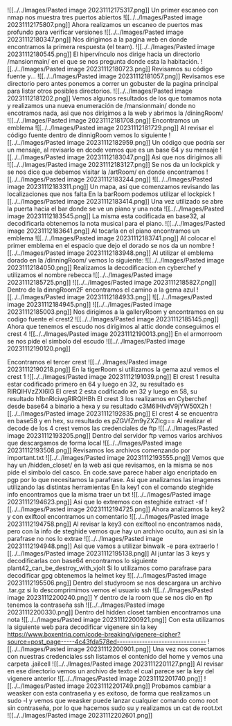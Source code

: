 ![[../../Images/Pasted image 20231112175317.png]]
Un primer escaneo con nmap nos muestra tres puertos abiertos
![[../../Images/Pasted image 20231112175807.png]]
Ahora realizamos un escaneo de puertos mas profundo para verificar versiones
![[../../Images/Pasted image 20231112180347.png]]
Nos dirigimos a la pagina web en donde encontramos la primera respuesta (el team).
![[../../Images/Pasted image 20231112180545.png]]
El hipervínculo nos dirige hacia un directorio /mansionmain/ en el que se nos pregunta donde esta la habitación.
![[../../Images/Pasted image 20231112180723.png]]
Revisamos su código fuente y...
![[../../Images/Pasted image 20231112181057.png]]
Revisamos ese directorio pero antes ponemos a correr un gobuster de la pagina principal para listar otros posibles directorios.
![[../../Images/Pasted image 20231112181202.png]]
Vemos algunos resultados de los que tomamos nota y realizamos una nueva enumeración de  /mansionmain/ donde no encotramos nada, asi que nos dirigimos a la web y abrimos la /diningRoom/
![[../../Images/Pasted image 20231112181708.png]]
Encontramos un emblema
![[../../Images/Pasted image 20231112181729.png]]
Al revisar el código fuente dentro de dinnigRoom vemos lo siguiente
![[../../Images/Pasted image 20231112182959.png]]
Un código que podría ser un mensaje, al revisarlo en dcode vemos que es un base 64 y su mensaje
![[../../Images/Pasted image 20231112183047.png]]
Asi que nos dirigimos alli
![[../../Images/Pasted image 20231112183127.png]]
Se nos da un lockpick y se nos dice que debemos visitar la /artRoom/ en donde encontramos
![[../../Images/Pasted image 20231112183244.png]]
![[../../Images/Pasted image 20231112183311.png]]
Un mapa, así que comenzamos revisando las localizaciones que nos falta
En la barRoom podemos utilizar el lockpick
![[../../Images/Pasted image 20231112183414.png]]
Una vez utilizado se abre la puerta hacia el bar donde se ve un piano y una nota
![[../../Images/Pasted image 20231112183545.png]]
La misma esta codificada en base32, al decodificarla obtenemos la nota musical para el piano.
![[../../Images/Pasted image 20231112183641.png]]
Al tocarla en el piano encontramos un emblema
![[../../Images/Pasted image 20231112183741.png]]
Al colocar el primer emblema en el espacio que dejo el dorado se nos da un nombre
![[../../Images/Pasted image 20231112183948.png]]
Al utilizar el emblema dorado en la /dinningRoom/ vemos lo siguiente:
![[../../Images/Pasted image 20231112184050.png]]
Realizamos la decodificacion en cyberchef y utilizamos el nombre rebecca
![[../../Images/Pasted image 20231112185725.png]]
![[../../Images/Pasted image 20231112185827.png]]
Dentro de la dinngRoom2F encontramos el camino a la gema azul
![[../../Images/Pasted image 20231112184933.png]]
![[../../Images/Pasted image 20231112184945.png]]
![[../../Images/Pasted image 20231112185003.png]]
Nos dirigimos a la galleryRoom y encontramos en su codigo fuente el crest2
![[../../Images/Pasted image 20231112185145.png]]
Ahora que tenemos el escudo nos dirigimos al attic donde conseguimos el crest 4
![[../../Images/Pasted image 20231112190013.png]]
En el armorroom se nos pide el simbolo del escudo
![[../../Images/Pasted image 20231112190120.png]]

Encontramos el tercer crest
![[../../Images/Pasted image 20231112190218.png]]
En la tigerRoom si utilizamos la gema azul vemos el crest 1
![[../../Images/Pasted image 20231112191039.png]]
El crest 1 resulta estar codificado primero en 64 y luego en 32, su resultado es RlRQIHVzZXI6IG
El crest 2 esta codificado en 32 y luego en 58, su resultado h1bnRlciwgRlRQIHBh
El crest 3 los realizamos en Cyberchef desde base64 a binario a hexa y su resultado c3M6IHlvdV9jYW50X2h
![[../../Images/Pasted image 20231112192835.png]]
El crest 4 se encuentra en base58 y en hex, su resultado es pZGVfZm9yZXZlcg==
Al realizar el decode de los 4 crest vemos las credenciales de ftp
![[../../Images/Pasted image 20231112193205.png]]
Dentro del servidor ftp vemos varios archivos que descargamos de forma local
![[../../Images/Pasted image 20231112193508.png]]
Revisamos los archivos comenzando por important.txt
![[../../Images/Pasted image 20231112193555.png]]
Vemos que hay un /hidden_closet/ en la web asi que revisamos, en la misma se nos pide el simbolo del casco.
En code.save parece haber algo encriptado en pgp por lo que necesitamos la parafrase.
Asi que analizamos las imagenes utilizando las distintas herramientas
En la key1 con el comando steghide info encontramos que la misma traer un txt
![[../../Images/Pasted image 20231112194623.png]]
Asi que lo extremos con esteghide extract -sf
![[../../Images/Pasted image 20231112194725.png]]
Ahora analizamos la key2 y con exiftool encontramos un comentario
![[../../Images/Pasted image 20231112194758.png]]
Al revisar la key3 con exiftool no encontramos nada, pero con la info de steghide vemos que hay un archivo oculto, aun asi sin la parafrase no nos lo extrae
![[../../Images/Pasted image 20231112194948.png]]
Asi que vamos a utilizar binwalk -e para extraerlo
![[../../Images/Pasted image 20231112195138.png]]
Al juntar las 3 keys y decodificarlas con base64 encontramos lo siguiente
plant42_can_be_destroy_with_vjolt
Si lo utilizamos como parafrase para decodificar gpg obtenemos la helmet key
![[../../Images/Pasted image 20231112195506.png]]
Dentro del studyroom se nos descargara un archivo .tar.gz si lo descomprimimos vemos el usuario ssh
![[../../Images/Pasted image 20231112200240.png]]
Y dentro de la room que se nos dio en ftp tenemos la contraseña ssh
![[../../Images/Pasted image 20231112200330.png]]
Dentro del hidden closet tambien encontramos una nota
![[../../Images/Pasted image 20231112200921.png]]
Con esta utilizamos la siguiente web para decodificar vigenere sin la key https://www.boxentriq.com/code-breaking/vigenere-cipher?source=post_page-----4c43fda578ed--------------------------------
![[../../Images/Pasted image 20231112200901.png]]
Una vez nos conectamos con nuestras credenciales ssh listamos el contenido del home y vemos una carpeta .jailcell
![[../../Images/Pasted image 20231112201127.png]]
Al revisar en ese directorio vemos un archivo de texto el cual parece ser la key del vigenere anterior
![[../../Images/Pasted image 20231112201740.png]]
![[../../Images/Pasted image 20231112201749.png]]
Probamos cambiar a weasker con esta contraseña y es exitoso, de forma que realizamos un sudo -l y vemos que weasker puede lanzar cualquier comando como root sin contraseña, por lo que hacemos sudo su y realizamos un cat de root.txt
![[../../Images/Pasted image 20231112202601.png]]


